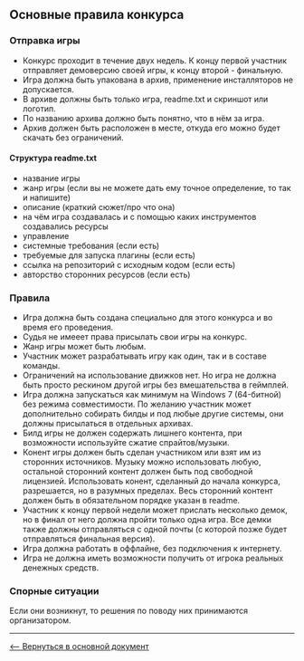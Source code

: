 ## Основные правила конкурса

### Отправка игры
* Конкурс проходит в течение двух недель. К концу первой участник отправляет демоверсию своей игры, к концу второй - финальную.
* Игра должна быть упакована в архив, применение инсталляторов не допускается.
* В архиве должны быть только игра, readme.txt и скриншот или логотип.
* По названию архива должно быть понятно, что в нём за игра.
* Архив должен быть расположен в месте, откуда его можно будет скачать без ограничений.

#### Структура readme.txt
* название игры
* жанр игры (если вы не можете дать ему точное определение, то так и напишите)
* описание (краткий сюжет/про что она)
* на чём игра создавалась и с помощью каких инструментов создавались ресурсы
* управление
* системные требования (если есть)
* требуемые для запуска плагины (если есть)
* ссылка на репозиторий с исходным кодом (если есть)
* авторство сторонних ресурсов (если есть)

### Правила
* Игра должна быть создана специально для этого конкурса и во время его проведения.
* Судья не имееет права присылать свои игры на конкурс.
* Жанр игры может быть любым.
* Участник может разрабатывать игру как один, так и в составе команды.
* Ограничений на использование движков нет. Но игра не должна быть просто рескином другой игры без вмешательства в геймплей.
* Игра должна запускаться как минимум на Windows 7 (64-битной) без режима совместимости. По желанию участник может дополнительно собирать билды и под любые другие системы, они должны присылаться в отдельных архивах.
* Билд игры не должен содержать лишнего контента, при возможности используйте сжатие спрайтов/музыки.
* Конент игры должен быть сделан участником или взят им из сторонних источников. Музыку можно использовать любую, остальной сторонний контент должен быть под свободной лицензией. Использовать конент, сделанный до начала конкурса, разрешается, но в разумных пределах. Весь сторонний контент должен быть в обязательном порядке указан в readme.
* Участник к концу первой недели может прислать несколько демок, но в финал от него должна пройти только одна игра. Все демки также должны отправляться с одной почты (с которой позже будет отправляться финальная версия).
* Игра должна работать в оффлайне, без подключения к интернету.
* Игра не должна иметь возможности получить от игрока реальных денежных средств.

### Спорные ситуации
Если они возникнут, то решения по поводу них принимаются организатором.

---
[&#10229; Вернуться в основной документ](main.md)
